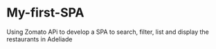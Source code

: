 # My-first-SPA
Using Zomato APi to develop a SPA to search, filter, list and display the restaurants in Adeliade 
